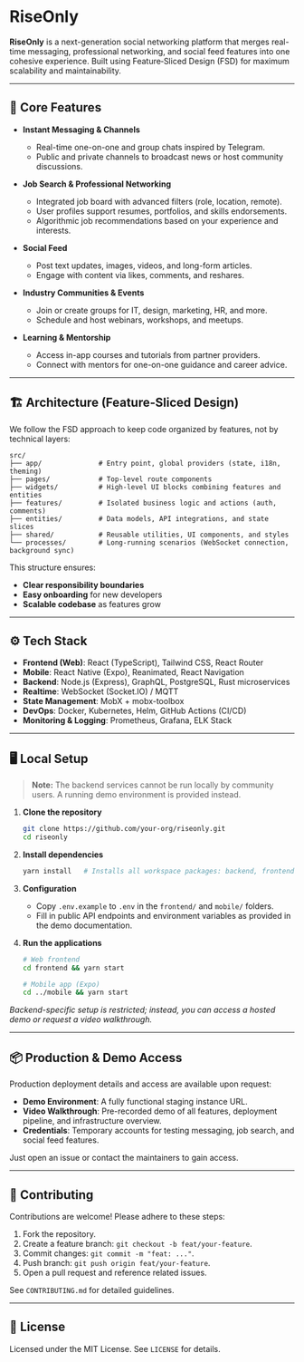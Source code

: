 # RiseOnly

**RiseOnly** is a next-generation social networking platform that merges real-time messaging, professional networking, and social feed features into one cohesive experience. Built using Feature‑Sliced Design (FSD) for maximum scalability and maintainability.

---

## 🚀 Core Features

* **Instant Messaging & Channels**

  * Real-time one-on-one and group chats inspired by Telegram.
  * Public and private channels to broadcast news or host community discussions.

* **Job Search & Professional Networking**

  * Integrated job board with advanced filters (role, location, remote).
  * User profiles support resumes, portfolios, and skills endorsements.
  * Algorithmic job recommendations based on your experience and interests.

* **Social Feed**

  * Post text updates, images, videos, and long-form articles.
  * Engage with content via likes, comments, and reshares.

* **Industry Communities & Events**

  * Join or create groups for IT, design, marketing, HR, and more.
  * Schedule and host webinars, workshops, and meetups.

* **Learning & Mentorship**

  * Access in-app courses and tutorials from partner providers.
  * Connect with mentors for one-on-one guidance and career advice.

---

## 🏗 Architecture (Feature‑Sliced Design)

We follow the FSD approach to keep code organized by features, not by technical layers:

```
src/
├── app/              # Entry point, global providers (state, i18n, theming)
├── pages/            # Top-level route components
├── widgets/          # High-level UI blocks combining features and entities
├── features/         # Isolated business logic and actions (auth, comments)
├── entities/         # Data models, API integrations, and state slices
├── shared/           # Reusable utilities, UI components, and styles
└── processes/        # Long-running scenarios (WebSocket connection, background sync)
```

This structure ensures:

* **Clear responsibility boundaries**
* **Easy onboarding** for new developers
* **Scalable codebase** as features grow

---

## ⚙️ Tech Stack

* **Frontend (Web)**: React (TypeScript), Tailwind CSS, React Router
* **Mobile**: React Native (Expo), Reanimated, React Navigation
* **Backend**: Node.js (Express), GraphQL, PostgreSQL, Rust microservices
* **Realtime**: WebSocket (Socket.IO) / MQTT
* **State Management**: MobX + mobx-toolbox
* **DevOps**: Docker, Kubernetes, Helm, GitHub Actions (CI/CD)
* **Monitoring & Logging**: Prometheus, Grafana, ELK Stack

---

## 🖥️ Local Setup

> **Note:** The backend services cannot be run locally by community users. A running demo environment is provided instead.

1. **Clone the repository**

   ```bash
   git clone https://github.com/your-org/riseonly.git
   cd riseonly
   ```
2. **Install dependencies**

   ```bash
   yarn install   # Installs all workspace packages: backend, frontend, mobile
   ```
3. **Configuration**

   * Copy `.env.example` to `.env` in the `frontend/` and `mobile/` folders.
   * Fill in public API endpoints and environment variables as provided in the demo documentation.
4. **Run the applications**

   ```bash
   # Web frontend
   cd frontend && yarn start

   # Mobile app (Expo)
   cd ../mobile && yarn start
   ```

*Backend-specific setup is restricted; instead, you can access a hosted demo or request a video walkthrough.*

---

## 📦 Production & Demo Access

Production deployment details and access are available upon request:

* **Demo Environment**: A fully functional staging instance URL.
* **Video Walkthrough**: Pre-recorded demo of all features, deployment pipeline, and infrastructure overview.
* **Credentials**: Temporary accounts for testing messaging, job search, and social feed features.

Just open an issue or contact the maintainers to gain access.

---

## 🤝 Contributing

Contributions are welcome! Please adhere to these steps:

1. Fork the repository.
2. Create a feature branch: `git checkout -b feat/your-feature`.
3. Commit changes: `git commit -m "feat: ..."`.
4. Push branch: `git push origin feat/your-feature`.
5. Open a pull request and reference related issues.

See `CONTRIBUTING.md` for detailed guidelines.

---

## 📄 License

Licensed under the MIT License. See `LICENSE` for details.
